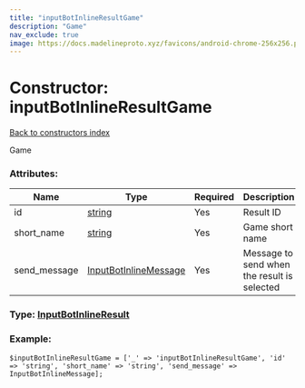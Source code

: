 ```yaml
---
title: "inputBotInlineResultGame"
description: "Game"
nav_exclude: true
image: https://docs.madelineproto.xyz/favicons/android-chrome-256x256.png
---
```

# Constructor: inputBotInlineResultGame  
[Back to constructors index](/API_docs/constructors/index.html)



Game

### Attributes:

| Name     |    Type       | Required | Description |
|----------|---------------|----------|-------------|
|id|[string](/API_docs/types/string.html) | Yes|Result ID|
|short\_name|[string](/API_docs/types/string.html) | Yes|Game short name|
|send\_message|[InputBotInlineMessage](/API_docs/types/InputBotInlineMessage.html) | Yes|Message to send when the result is selected|



### Type: [InputBotInlineResult](/API_docs/types/InputBotInlineResult.html)


### Example:

```
$inputBotInlineResultGame = ['_' => 'inputBotInlineResultGame', 'id' => 'string', 'short_name' => 'string', 'send_message' => InputBotInlineMessage];
```  
